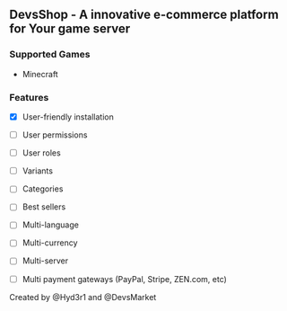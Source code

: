 ## DevsShop - A innovative e-commerce platform for Your game server

### Supported Games
- Minecraft

### Features
- [x] User-friendly installation
- [ ] User permissions
- [ ] User roles
- [ ] Variants
- [ ] Categories
- [ ] Best sellers
- [ ] Multi-language
- [ ] Multi-currency
- [ ] Multi-server
- [ ] Multi payment gateways (PayPal, Stripe, ZEN.com, etc)


Created by @Hyd3r1 and @DevsMarket
